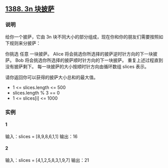 ## [1388. 3n 块披萨](https://leetcode-cn.com/problems/pizza-with-3n-slices/)

### 说明
给你一个披萨，它由 3n 块不同大小的部分组成，现在你和你的朋友们需要按照如下规则来分披萨：

你挑选 任意 一块披萨。
Alice 将会挑选你所选择的披萨逆时针方向的下一块披萨。
Bob 将会挑选你所选择的披萨顺时针方向的下一块披萨。
重复上述过程直到没有披萨剩下。
每一块披萨的大小按顺时针方向由循环数组 slices 表示。

请你返回你可以获得的披萨大小总和的最大值。

* 1 <= slices.length <= 500
* slices.length % 3 == 0
* 1 <= slices[i] <= 1000

### 实例
#### 1
输入：slices = [8,9,8,6,1,1]
输出：16

#### 2
输入：slices = [4,1,2,5,8,3,1,9,7]
输出：21
